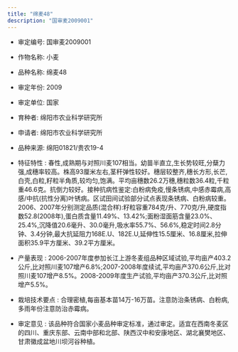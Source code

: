 ```yaml
---
title: "绵麦48"
description: "国审麦2009001"
---
```

* 审定编号:  国审麦2009001

*  作物名称:  小麦

*  品种名称:  绵麦48

*  审定年份:  2009

*  审定单位:  国家

* 育种者:  绵阳市农业科学研究所

*  申请者:  绵阳市农业科学研究所

*  品种来源:  绵阳01821/贵农19-4

*  特征特性 : 
春性,成熟期与对照川麦107相当。幼苗半直立,生长势较旺,分蘖力强,成穗率较高。株高93厘米左右,茎秆弹性较好。穗层较整齐,穗长方形,长芒,白壳,白粒,籽粒半角质,较均匀,饱满。平均亩穗数26.2万穗,穗粒数36.4粒,千粒重46.6克。抗倒力较好。接种抗病性鉴定:白粉病免疫,慢条锈病,中感赤霉病,高感/中抗(抗性分离)叶锈病。区试田间试验部分试点表现条锈病、白粉病较重。2006、2007年分别测定品质(混合样):籽粒容重784克/升、770克/升,硬度指数52.8(2008年),蛋白质含量11.49%、13.42%;面粉湿面筋含量23.0%、25.4%,沉降值20.6毫升、30.0毫升,吸水率55.7%、56.6%,稳定时间2.8分钟、3.4分钟,最大抗延阻力168E.U、182E.U,延伸性15.5厘米、16.8厘米,拉伸面积35.9平方厘米、39.2平方厘米。
 
*  产量表现 : 
 2006-2007年度参加长江上游冬麦组品种区域试验,平均亩产403.2公斤,比对照川麦107增产6.8%;2007-2008年度续试,平均亩产370.6公斤,比对照川麦107增产8.5%。2008-2009年度生产试验,平均亩产370.3公斤,比对照增产5.5%。

*  栽培技术要点 : 
合理密植,每亩基本苗14万-16万苗。注意防治条锈病、白粉病,多雨年份注意防治赤霉病。

*  审定意见 : 
该品种符合国家小麦品种审定标准，通过审定。适宜在西南冬麦区的四川、重庆东部、云南中部和北部、陕西汉中和安康地区、湖北襄樊地区、甘肃徽成盆地川坝河谷种植。
